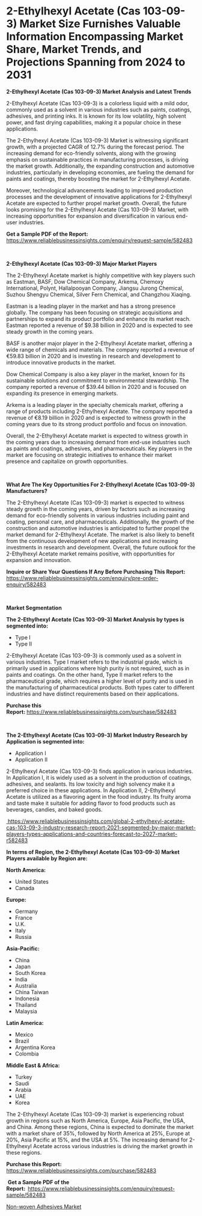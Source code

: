 <p><h1>2-Ethylhexyl Acetate (Cas 103-09-3) Market Size Furnishes Valuable Information Encompassing Market Share, Market Trends, and Projections Spanning from 2024 to 2031</h1></p><p><strong>2-Ethylhexyl Acetate (Cas 103-09-3) Market Analysis and Latest Trends</strong></p>
<p><p>2-Ethylhexyl Acetate (Cas 103-09-3) is a colorless liquid with a mild odor, commonly used as a solvent in various industries such as paints, coatings, adhesives, and printing inks. It is known for its low volatility, high solvent power, and fast drying capabilities, making it a popular choice in these applications.</p><p>The 2-Ethylhexyl Acetate (Cas 103-09-3) Market is witnessing significant growth, with a projected CAGR of 12.7% during the forecast period. The increasing demand for eco-friendly solvents, along with the growing emphasis on sustainable practices in manufacturing processes, is driving the market growth. Additionally, the expanding construction and automotive industries, particularly in developing economies, are fueling the demand for paints and coatings, thereby boosting the market for 2-Ethylhexyl Acetate.</p><p>Moreover, technological advancements leading to improved production processes and the development of innovative applications for 2-Ethylhexyl Acetate are expected to further propel market growth. Overall, the future looks promising for the 2-Ethylhexyl Acetate (Cas 103-09-3) Market, with increasing opportunities for expansion and diversification in various end-user industries.</p></p>
<p><strong>Get a Sample PDF of the Report:&nbsp;</strong> <a href="https://www.reliablebusinessinsights.com/enquiry/request-sample/582483">https://www.reliablebusinessinsights.com/enquiry/request-sample/582483</a></p>
<p>&nbsp;</p>
<p><strong>2-Ethylhexyl Acetate (Cas 103-09-3) Major Market Players</strong></p>
<p><p>The 2-Ethylhexyl Acetate market is highly competitive with key players such as Eastman, BASF, Dow Chemical Company, Arkema, Chemoxy International, Polynt, Hallalpooyan Company, Jiangsu Jurong Chemical, Suzhou Shengyu Chemical, Silver Fern Chemical, and Changzhou Xiaqing. </p><p>Eastman is a leading player in the market and has a strong presence globally. The company has been focusing on strategic acquisitions and partnerships to expand its product portfolio and enhance its market reach. Eastman reported a revenue of $9.38 billion in 2020 and is expected to see steady growth in the coming years.</p><p>BASF is another major player in the 2-Ethylhexyl Acetate market, offering a wide range of chemicals and materials. The company reported a revenue of €59.83 billion in 2020 and is investing in research and development to introduce innovative products in the market.</p><p>Dow Chemical Company is also a key player in the market, known for its sustainable solutions and commitment to environmental stewardship. The company reported a revenue of $39.44 billion in 2020 and is focused on expanding its presence in emerging markets.</p><p>Arkema is a leading player in the specialty chemicals market, offering a range of products including 2-Ethylhexyl Acetate. The company reported a revenue of €8.19 billion in 2020 and is expected to witness growth in the coming years due to its strong product portfolio and focus on innovation.</p><p>Overall, the 2-Ethylhexyl Acetate market is expected to witness growth in the coming years due to increasing demand from end-use industries such as paints and coatings, adhesives, and pharmaceuticals. Key players in the market are focusing on strategic initiatives to enhance their market presence and capitalize on growth opportunities.</p></p>
<p>&nbsp;</p>
<p><strong>What Are The Key Opportunities For 2-Ethylhexyl Acetate (Cas 103-09-3) Manufacturers?</strong></p>
<p><p>The 2-Ethylhexyl Acetate (Cas 103-09-3) market is expected to witness steady growth in the coming years, driven by factors such as increasing demand for eco-friendly solvents in various industries including paint and coating, personal care, and pharmaceuticals. Additionally, the growth of the construction and automotive industries is anticipated to further propel the market demand for 2-Ethylhexyl Acetate. The market is also likely to benefit from the continuous development of new applications and increasing investments in research and development. Overall, the future outlook for the 2-Ethylhexyl Acetate market remains positive, with opportunities for expansion and innovation.</p></p>
<p><strong>Inquire or Share Your Questions If Any Before Purchasing This Report:</strong> <a href="https://www.reliablebusinessinsights.com/enquiry/pre-order-enquiry/582483">https://www.reliablebusinessinsights.com/enquiry/pre-order-enquiry/582483</a></p>
<p>&nbsp;</p>
<p><strong>Market Segmentation</strong></p>
<p><strong>The 2-Ethylhexyl Acetate (Cas 103-09-3) Market Analysis by types is segmented into:</strong></p>
<p><ul><li>Type I</li><li>Type II</li></ul></p>
<p><p>2-Ethylhexyl Acetate (Cas 103-09-3) is commonly used as a solvent in various industries. Type I market refers to the industrial grade, which is primarily used in applications where high purity is not required, such as in paints and coatings. On the other hand, Type II market refers to the pharmaceutical grade, which requires a higher level of purity and is used in the manufacturing of pharmaceutical products. Both types cater to different industries and have distinct requirements based on their applications.</p></p>
<p><strong>Purchase this Report:&nbsp;</strong><a href="https://www.reliablebusinessinsights.com/purchase/582483">https://www.reliablebusinessinsights.com/purchase/582483</a></p>
<p>&nbsp;</p>
<p><strong>The 2-Ethylhexyl Acetate (Cas 103-09-3) Market Industry Research by Application is segmented into:</strong></p>
<p><ul><li>Application I</li><li>Application II</li></ul></p>
<p><p>2-Ethylhexyl Acetate (Cas 103-09-3) finds application in various industries. In Application I, it is widely used as a solvent in the production of coatings, adhesives, and sealants. Its low toxicity and high solvency make it a preferred choice in these applications. In Application II, 2-Ethylhexyl Acetate is utilized as a flavoring agent in the food industry. Its fruity aroma and taste make it suitable for adding flavor to food products such as beverages, candies, and baked goods.</p></p>
<p><a href="https://www.reliablebusinessinsights.com/global-2-ethylhexyl-acetate-cas-103-09-3-industry-research-report-2021-segmented-by-major-market-players-types-applications-and-countries-forecast-to-2027-market-r582483">&nbsp;https://www.reliablebusinessinsights.com/global-2-ethylhexyl-acetate-cas-103-09-3-industry-research-report-2021-segmented-by-major-market-players-types-applications-and-countries-forecast-to-2027-market-r582483</a></p>
<p><strong>In terms of Region, the 2-Ethylhexyl Acetate (Cas 103-09-3) Market Players available by Region are:</strong></p>
<p>
    <p> <strong> North America: </strong>
        <ul>
            <li>United States</li>
            <li>Canada</li>
        </ul>
        </p> 
    <p> <strong> Europe: </strong>
        <ul>
            <li>Germany</li>
            <li>France</li>
            <li>U.K.</li>
            <li>Italy</li>
            <li>Russia</li>
        </ul>
        </p> 
    <p> <strong> Asia-Pacific: </strong>
        <ul>
            <li>China</li>
            <li>Japan</li>
            <li>South Korea</li>
            <li>India</li>
            <li>Australia</li>
            <li>China Taiwan</li>
            <li>Indonesia</li>
            <li>Thailand</li>
            <li>Malaysia</li>
        </ul>
        </p> 
    <p> <strong> Latin America: </strong>
        <ul>
            <li>Mexico</li>
            <li>Brazil</li>
            <li>Argentina Korea</li>
            <li>Colombia</li>
        </ul>
        </p> 
    <p> <strong> Middle East & Africa: </strong>
        <ul>
            <li>Turkey</li>
            <li>Saudi</li>
            <li>Arabia</li>
            <li>UAE</li>
            <li>Korea</li>
        </ul>
    </p>
    </p>
<p><p>The 2-Ethylhexyl Acetate (Cas 103-09-3) market is experiencing robust growth in regions such as North America, Europe, Asia Pacific, the USA, and China. Among these regions, China is expected to dominate the market with a market share of 35%, followed by North America at 25%, Europe at 20%, Asia Pacific at 15%, and the USA at 5%. The increasing demand for 2-Ethylhexyl Acetate across various industries is driving the market growth in these regions.</p></p>
<p><strong>Purchase this Report: </strong><a href="https://www.reliablebusinessinsights.com/purchase/582483">https://www.reliablebusinessinsights.com/purchase/582483</a></p>
<p>&nbsp;<strong>Get a Sample PDF of the Report:&nbsp;&nbsp;</strong><a href="https://www.reliablebusinessinsights.com/enquiry/request-sample/582483">https://www.reliablebusinessinsights.com/enquiry/request-sample/582483</a></p>
<p><strong></strong></p>
<p><p><a href="https://github.com/eeenafisainka/Market-Research-Report-List-1/blob/main/non-woven-adhesives-market.md">Non-woven Adhesives Market</a></p></p>